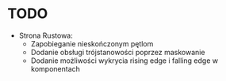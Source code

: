 # TODO
- Strona Rustowa:
    - Zapobieganie nieskończonym pętlom 
    - Dodanie obsługi trójstanowości poprzez maskowanie
    - Dodanie możliwości wykrycia rising edge i falling edge w komponentach 